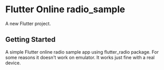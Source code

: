 # Flutter Online radio_sample

A new Flutter project.

## Getting Started

A simple Flutter online radio sample app using flutter_radio package. 
For some reasons it doesn't work on emulator. It works just fine with a real device. 
